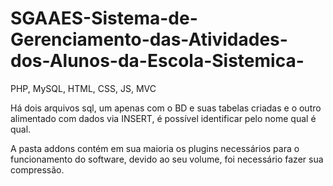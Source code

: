 # SGAAES-Sistema-de-Gerenciamento-das-Atividades-dos-Alunos-da-Escola-Sistemica-
PHP, MySQL, HTML, CSS, JS, MVC

Há dois arquivos sql, um apenas com o BD e suas tabelas criadas e o outro alimentado com dados via INSERT, é possível identificar pelo nome qual é qual.

A pasta addons contém em sua maioria os plugins necessários para o funcionamento do software, devido ao seu volume, foi necessário fazer sua compressão.
